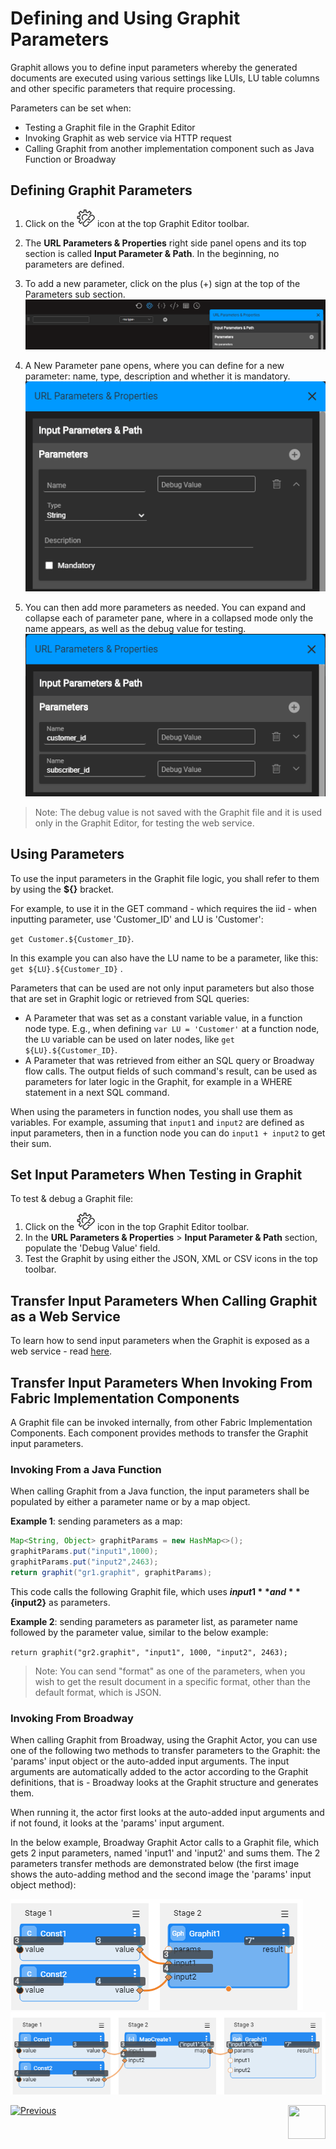 # Defining and Using Graphit Parameters

Graphit allows you to define input parameters whereby the generated documents are executed using various settings like LUIs, LU table columns and other specific parameters that require processing.

Parameters can be set when:
- Testing a Graphit file in the Graphit Editor
- Invoking Graphit as web service via HTTP request
- Calling Graphit from another implementation component such as Java Function or Broadway 



## Defining Graphit Parameters

1. Click on the <img src="images/url-icon.png"></img> icon at the top Graphit Editor toolbar.
2. The **URL Parameters & Properties** right side panel opens and its top section is called **Input Parameter & Path**. In the beginning, no parameters are defined.
3. To add a new parameter, click on the plus (+) sign at the top of the Parameters sub section.
   <img src="images/ws_graphit_props_1.png"></img>

4. A New Parameter pane opens, where you can define for a new parameter: name, type, description and whether it is mandatory.
   <img src="images/ws_graphit_props_2.png"></img>

5. You can then add more parameters as needed. You can expand and collapse each of parameter pane, where in a collapsed mode only the name appears, as well as the debug value for testing. 
   <img src="images/ws_graphit_props_4.png"></img>

> Note: The debug value is not saved with the Graphit file and it is used only in the Graphit Editor, for testing the web service.



## Using Parameters 

To use the input parameters in the Graphit file logic, you shall refer to them by using the **${}** bracket.

For example, to use it in the GET command - which requires the iid - when inputting parameter, use 'Customer_ID' and LU is 'Customer': 

`get Customer.${Customer_ID}`.

In this example you can also have the LU name to be a parameter, like this: `get ${LU}.${Customer_ID}` .

Parameters that can be used are not only input parameters but also those that are set in Graphit logic or retrieved from SQL queries:

* A Parameter that was set as a constant variable value, in a function node type. E.g., when defining ` var LU = 'Customer' ` at a function node, the `LU` variable can be used on later nodes, like  `get ${LU}.${Customer_ID}`. 
* A Parameter that was retrieved from either an SQL query or Broadway flow calls. The output fields of such command's result, can be used as parameters for later logic in the Graphit, for example in a WHERE statement in a next SQL command.



When using the parameters in function nodes, you shall use them as variables. For example, assuming that `input1` and `input2` are defined as input parameters, then in a function node you can do `input1 + input2` to get their sum.



## Set Input Parameters When Testing in Graphit
To test & debug a Graphit file:

1. Click on the <img src="images/url-icon.png"></img> icon in the top Graphit Editor toolbar.
2. In the **URL Parameters & Properties**  > **Input Parameter & Path** section, populate the 'Debug Value' field.
3. Test the Graphit by using either the JSON, XML or CSV icons in the top toolbar.



## Transfer Input Parameters When Calling Graphit as a Web Service


To learn how to send input parameters when the Graphit is exposed as a web service - read [here](/articles/15_web_services_and_graphit/08_custom_ws_input_parameters.md).



## Transfer Input Parameters When Invoking From Fabric Implementation Components
A Graphit file can be invoked internally, from other Fabric Implementation Components. Each component provides methods to transfer the Graphit input parameters.

### Invoking From a Java Function

When calling Graphit from a Java function, the input parameters shall be populated by either a parameter name or by a map object.

**Example 1**: sending parameters as a map:


```java
Map<String, Object> graphitParams = new HashMap<>();
graphitParams.put("input1",1000);
graphitParams.put("input2",2463);
return graphit("gr1.graphit", graphitParams);
```


This code calls the following Graphit file, which uses **${input1}** and **${input2}** as parameters.



**Example 2**: sending parameters as parameter list, as parameter name followed by the parameter value, similar to the below  example: 

`return graphit("gr2.graphit", "input1", 1000, "input2", 2463);`



>  Note: You can send "format" as one of the parameters, when you wish to get the result document in a specific format, other than the default format, which is JSON.



### Invoking From Broadway

When calling Graphit from Broadway, using the Graphit Actor, you can use one of the following two methods to transfer parameters to the Graphit: the 'params' input object or the auto-added input arguments. The input arguments are automatically added to the actor according to the Graphit definitions, that is - Broadway looks at the Graphit structure and generates them. 

When running it, the actor first looks at the auto-added input arguments and if not found, it looks at the 'params' input argument.

In the below example, Broadway Graphit Actor calls to a Graphit file, which gets 2 input parameters, named 'input1' and 'input2' and sums them. The 2 parameters transfer methods are demonstrated below (the first image shows the auto-adding method and the second image the 'params' input object method):

<img src="images/invoke_by_bw_input_parameters.png" >



<img src="images/invoke_by_bw_input_params_arg.png" >





[![Previous](/articles/images/Previous.png)](/articles/15_web_services_and_graphit/05_invoking_graphit_files.md)[<img align="right" width="60" height="54" src="/articles/images/Next.png">](/articles/15_web_services_and_graphit/07_invoke_javacode_from_graphit.md)









